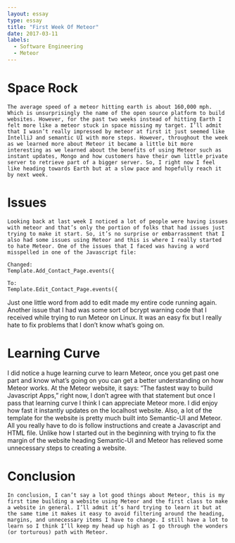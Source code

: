 ```yaml
---
layout: essay
type: essay
title: "First Week Of Meteor"
date: 2017-03-11
labels:
  - Software Engineering
  - Meteor
---
```


# Space Rock
	The average speed of a meteor hitting earth is about 160,000 mph. Which is unsurprisingly the name of the open source platform to build websites. However, for the past two weeks instead of hitting Earth I felt more like a meteor stuck in space missing my target. I’ll admit that I wasn’t really impressed by meteor at first it just seemed like IntelliJ and semantic UI with more steps. However, throughout the week as we learned more about Meteor it became a little bit more interesting as we learned about the benefits of using Meteor such as instant updates, Mongo and how customers have their own little private server to retrieve part of a bigger server. So, I right now I feel like heading towards Earth but at a slow pace and hopefully reach it by next week. 
# Issues
	Looking back at last week I noticed a lot of people were having issues with meteor and that’s only the portion of folks that had issues just trying to make it start. So, it’s no surprise or embarrassment that I also had some issues using Meteor and this is where I really started to hate Meteor. One of the issues that I faced was having a word misspelled in one of the Javascript file:
```
Changed: 
Template.Add_Contact_Page.events({
                                  
To:
Template.Edit_Contact_Page.events({

```

Just one little word from add to edit made my entire code running again. Another issue that I had was some sort of bcrypt warning code that I received while trying to run Meteor on Linux. It was an easy fix but I really hate to fix problems that I don’t know what’s going on. 
# Learning Curve
I did notice a huge learning curve to learn Meteor, once you get past one part and know what’s going on you can get a better understanding on how Meteor works. At the Meteor website, it says: “The fastest way to build Javascript Apps,” right now, I don’t agree with that statement but once I pass that learning curve I think I can appreciate Meteor more. I did enjoy how fast it instantly updates on the localhost website. Also, a lot of the template for the website is pretty much built into Semantic-UI and Meteor. All you really have to do is follow instructions and create a Javascript and HTML file. Unlike how I started out in the beginning with trying to fix the margin of the website heading Semantic-UI and Meteor has relieved some unnecessary steps to creating a website. 
# Conclusion
	In conclusion, I can’t say a lot good things about Meteor, this is my first time building a website using Meteor and the first class to make a website in general. I’ll admit it’s hard trying to learn it but at the same time it makes it easy to avoid filtering around the heading, margins, and unnecessary items I have to change. I still have a lot to learn so I think I’ll keep my head up high as I go through the wonders (or torturous) path with Meteor. 
